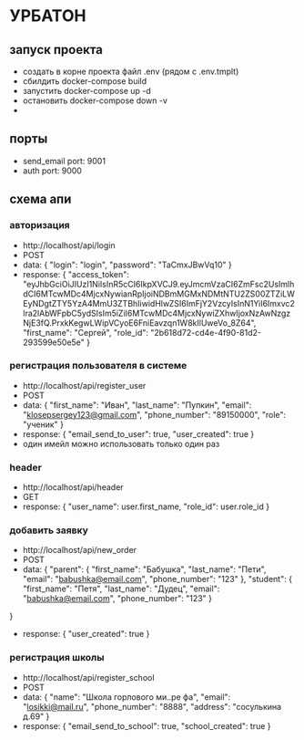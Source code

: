 # УРБАТОН

## запуск проекта
- создать в корне проекта файл .env (рядом с .env.tmplt)
- сбилдить docker-compose build
- запустить docker-compose up -d
- остановить docker-compose down -v
- 
## порты
- send_email port: 9001 
- auth port: 9000


## схема апи
### авторизация
- http://localhost/api/login
- POST 
- data: {
    "login": "login",
    "password": "TaCmxJBwVq10"
}
- response: {
    "access_token": "eyJhbGciOiJIUzI1NiIsInR5cCI6IkpXVCJ9.eyJmcmVzaCI6ZmFsc2UsImlhdCI6MTcwMDc4MjcxNywianRpIjoiNDBmMGMxNDMtNTU2ZS00ZTZiLWEyNDgtZTY5YzA4MmU3ZTBhIiwidHlwZSI6ImFjY2VzcyIsInN1YiI6Imxvc2lra2lAbWFpbC5ydSIsIm5iZiI6MTcwMDc4MjcxNywiZXhwIjoxNzAwNzgzNjE3fQ.PrxkKegwLWipVCyoE6FniEavzqn1W8kIlUweVo_8Z64",
    "first_name": "Сергей",
    "role_id": "2b618d72-cd4e-4f90-81d2-293599e50e5e"
}
### регистрация пользователя в системе
- http://localhost/api/register_user
- POST
- data: {
    "first_name": "Иван",
    "last_name": "Пупкин",
    "email": "klosepsergey123@gmail.com",
    "phone_number": "89150000",
    "role": "ученик"
}
- response: {
    "email_send_to_user": true,
    "user_created": true
}
- один имейл можно использовать только один раз

### header
- http://localhost/api/header
- GET
- response: {
    "user_name": user.first_name,
    "role_id": user.role_id
}

### добавить заявку 
- http://localhost/api/new_order
- POST
- data: {
    "parent": 
    {
        "first_name": "Бабушка",
        "last_name": "Пети",
        "email": "babushka@email.com",
        "phone_number": "123"
    },
    "student": 
    {
        "first_name": "Петя",
        "last_name": "Дудец",
        "email": "babushka@email.com",
        "phone_number": "123"
    }
    
}
- response: {
    "user_created": true
}

### регистрация школы
- http://localhost/api/register_school
- POST
- data: {
    "name": "Школа горлового ми..ре фа",
    "email": "losikki@mail.ru",
    "phone_number": "8888",
    "address": "сосулькина д.69"
}
- response: {
    "email_send_to_school": true,
    "school_created": true
}